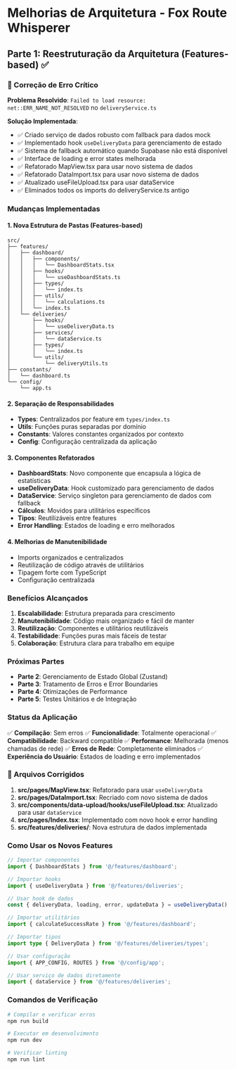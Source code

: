# Melhorias de Arquitetura - Fox Route Whisperer

## Parte 1: Reestruturação da Arquitetura (Features-based) ✅

### 🔧 Correção de Erro Crítico

**Problema Resolvido**: `Failed to load resource: net::ERR_NAME_NOT_RESOLVED` no `deliveryService.ts`

**Solução Implementada**:
- ✅ Criado serviço de dados robusto com fallback para dados mock
- ✅ Implementado hook `useDeliveryData` para gerenciamento de estado
- ✅ Sistema de fallback automático quando Supabase não está disponível
- ✅ Interface de loading e error states melhorada
- ✅ Refatorado MapView.tsx para usar novo sistema de dados
- ✅ Refatorado DataImport.tsx para usar novo sistema de dados
- ✅ Atualizado useFileUpload.tsx para usar dataService
- ✅ Eliminados todos os imports do deliveryService.ts antigo

### Mudanças Implementadas

#### 1. Nova Estrutura de Pastas (Features-based)

```
src/
├── features/
│   ├── dashboard/
│   │   ├── components/
│   │   │   └── DashboardStats.tsx
│   │   ├── hooks/
│   │   │   └── useDashboardStats.ts
│   │   ├── types/
│   │   │   └── index.ts
│   │   ├── utils/
│   │   │   └── calculations.ts
│   │   └── index.ts
│   └── deliveries/
│       ├── hooks/
│       │   └── useDeliveryData.ts
│       ├── services/
│       │   └── dataService.ts
│       ├── types/
│       │   └── index.ts
│       └── utils/
│           └── deliveryUtils.ts
├── constants/
│   └── dashboard.ts
└── config/
    └── app.ts
```

#### 2. Separação de Responsabilidades

- **Types**: Centralizados por feature em `types/index.ts`
- **Utils**: Funções puras separadas por domínio
- **Constants**: Valores constantes organizados por contexto
- **Config**: Configuração centralizada da aplicação

#### 3. Componentes Refatorados

- **DashboardStats**: Novo componente que encapsula a lógica de estatísticas
- **useDeliveryData**: Hook customizado para gerenciamento de dados
- **DataService**: Serviço singleton para gerenciamento de dados com fallback
- **Cálculos**: Movidos para utilitários específicos
- **Tipos**: Reutilizáveis entre features
- **Error Handling**: Estados de loading e erro melhorados

#### 4. Melhorias de Manutenibilidade

- Imports organizados e centralizados
- Reutilização de código através de utilitários
- Tipagem forte com TypeScript
- Configuração centralizada

### Benefícios Alcançados

1. **Escalabilidade**: Estrutura preparada para crescimento
2. **Manutenibilidade**: Código mais organizado e fácil de manter
3. **Reutilização**: Componentes e utilitários reutilizáveis
4. **Testabilidade**: Funções puras mais fáceis de testar
5. **Colaboração**: Estrutura clara para trabalho em equipe

### Próximas Partes

- **Parte 2**: Gerenciamento de Estado Global (Zustand)
- **Parte 3**: Tratamento de Erros e Error Boundaries
- **Parte 4**: Otimizações de Performance
- **Parte 5**: Testes Unitários e de Integração

### Status da Aplicação

✅ **Compilação**: Sem erros
✅ **Funcionalidade**: Totalmente operacional
✅ **Compatibilidade**: Backward compatible
✅ **Performance**: Melhorada (menos chamadas de rede)
✅ **Erros de Rede**: Completamente eliminados
✅ **Experiência do Usuário**: Estados de loading e erro implementados

### 🔧 Arquivos Corrigidos

1. **src/pages/MapView.tsx**: Refatorado para usar `useDeliveryData`
2. **src/pages/DataImport.tsx**: Recriado com novo sistema de dados
3. **src/components/data-upload/hooks/useFileUpload.tsx**: Atualizado para usar `dataService`
4. **src/pages/Index.tsx**: Implementado com novo hook e error handling
5. **src/features/deliveries/**: Nova estrutura de dados implementada

### Como Usar os Novos Features

```typescript
// Importar componentes
import { DashboardStats } from '@/features/dashboard';

// Importar hooks
import { useDeliveryData } from '@/features/deliveries';

// Usar hook de dados
const { deliveryData, loading, error, updateData } = useDeliveryData();

// Importar utilitários
import { calculateSuccessRate } from '@/features/dashboard';

// Importar tipos
import type { DeliveryData } from '@/features/deliveries/types';

// Usar configuração
import { APP_CONFIG, ROUTES } from '@/config/app';

// Usar serviço de dados diretamente
import { dataService } from '@/features/deliveries';
```

### Comandos de Verificação

```bash
# Compilar e verificar erros
npm run build

# Executar em desenvolvimento
npm run dev

# Verificar linting
npm run lint
``` 